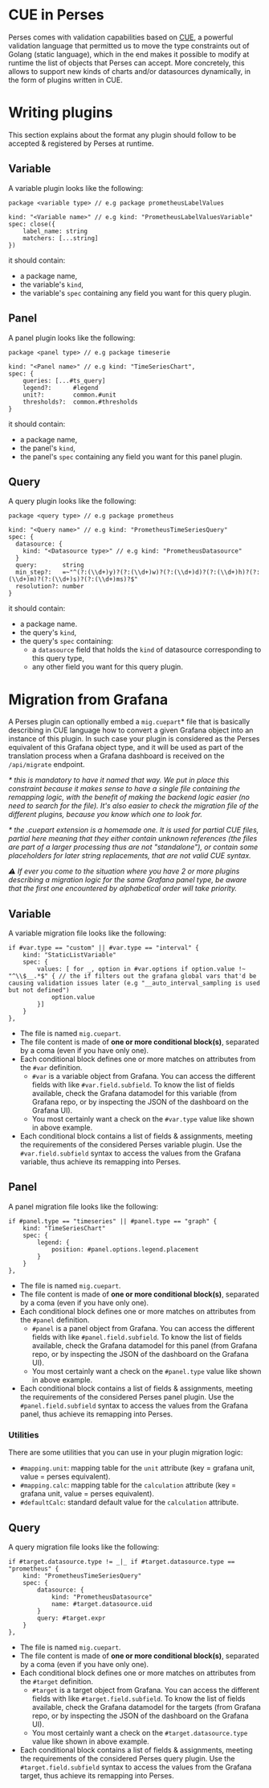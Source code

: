 # CUE in Perses

Perses comes with validation capabilities based on [CUE](https://cuelang.org/), a powerful validation language that permitted us to move the type constraints out of Golang (static language), which in the end makes it possible to modify at runtime the list of objects that Perses can accept. More concretely, this allows to support new kinds of charts and/or datasources dynamically, in the form of plugins written in CUE.

# Writing plugins

This section explains about the format any plugin should follow to be accepted & registered by Perses at runtime.

## Variable

A variable plugin looks like the following:

```cue
package <variable type> // e.g package prometheusLabelValues

kind: "<Variable name>" // e.g kind: "PrometheusLabelValuesVariable"
spec: close({
	label_name: string
	matchers: [...string]
})
```

it should contain:

- a package name,
- the variable's `kind`,
- the variable's `spec` containing any field you want for this query plugin.

## Panel

A panel plugin looks like the following:

```cue
package <panel type> // e.g package timeserie

kind: "<Panel name>" // e.g kind: "TimeSeriesChart",
spec: {
	queries: [...#ts_query]
	legend?:      #legend
	unit?:        common.#unit
	thresholds?:  common.#thresholds
}
```

it should contain:

- a package name,
- the panel's `kind`,
- the panel's `spec` containing any field you want for this panel plugin.

## Query

A query plugin looks like the following:

```cue
package <query type> // e.g package prometheus

kind: "<Query name>" // e.g kind: "PrometheusTimeSeriesQuery"
spec: {
  datasource: {
    kind: "<Datasource type>" // e.g kind: "PrometheusDatasource"
  }
  query:       string
  min_step?:   =~"^(?:(\\d+)y)?(?:(\\d+)w)?(?:(\\d+)d)?(?:(\\d+)h)?(?:(\\d+)m)?(?:(\\d+)s)?(?:(\\d+)ms)?$"
  resolution?: number
}
```

it should contain:

- a package name.
- the query's `kind`,
- the query's `spec` containing:
  - a `datasource` field that holds the `kind` of datasource corresponding to this query type,
  - any other field you want for this query plugin.

# Migration from Grafana

A Perses plugin can optionally embed a `mig.cuepart`\* file that is basically describing in CUE language how to convert a given Grafana object into an instance of this plugin. In such case your plugin is considered as the Perses equivalent of this Grafana object type, and it will be used as part of the translation process when a Grafana dashboard is received on the `/api/migrate` endpoint.

*\* this is mandatory to have it named that way. We put in place this constraint because it makes sense to have a single file containing the remapping logic, with the benefit of making the backend logic easier (no need to search for the file). It's also easier to check the migration file of the different plugins, because you know which one to look for.*

*\* the .cuepart extension is a homemade one. It is used for partial CUE files, partial here meaning that they either contain unknown references (the files are part of a larger processing thus are not "standalone"), or contain some placeholders for later string replacements, that are not valid CUE syntax.*

*:warning: If ever you come to the situation where you have 2 or more plugins describing a migration logic for the same Grafana panel type, be aware that the first one encountered by alphabetical order will take priority.*

## Variable

A variable migration file looks like the following:

```cue
if #var.type == "custom" || #var.type == "interval" {
    kind: "StaticListVariable"
    spec: {
        values: [ for _, option in #var.options if option.value !~ "^\\$__.*$" { // the if filters out the grafana global vars that'd be causing validation issues later (e.g "__auto_interval_sampling is used but not defined")
            option.value
        }]
    }
},
```

- The file is named `mig.cuepart`.
- The file content is made of **one or more conditional block(s)**, separated by a coma (even if you have only one).
- Each conditional block defines one or more matches on attributes from the `#var` definition.
  - `#var` is a variable object from Grafana. You can access the different fields with like `#var.field.subfield`. To know the list of fields available, check the Grafana datamodel for this variable (from Grafana repo, or by inspecting the JSON of the dashboard on the Grafana UI).
  - You most certainly want a check on the `#var.type` value like shown in above example.
- Each conditional block contains a list of fields & assignments, meeting the requirements of the considered Perses variable plugin. Use the `#var.field.subfield` syntax to access the values from the Grafana variable, thus achieve its remapping into Perses.

## Panel

A panel migration file looks like the following:

```cue
if #panel.type == "timeseries" || #panel.type == "graph" {
    kind: "TimeSeriesChart"
    spec: {
        legend: {
            position: #panel.options.legend.placement
        }
    }
},
```

- The file is named `mig.cuepart`.
- The file content is made of **one or more conditional block(s)**, separated by a coma (even if you have only one).
- Each conditional block defines one or more matches on attributes from the `#panel` definition.
  - `#panel` is a panel object from Grafana. You can access the different fields with like `#panel.field.subfield`. To know the list of fields available, check the Grafana datamodel for this panel (from Grafana repo, or by inspecting the JSON of the dashboard on the Grafana UI).
  - You most certainly want a check on the `#panel.type` value like shown in above example.
- Each conditional block contains a list of fields & assignments, meeting the requirements of the considered Perses panel plugin. Use the `#panel.field.subfield` syntax to access the values from the Grafana panel, thus achieve its remapping into Perses.

### Utilities

There are some utilities that you can use in your plugin migration logic:

- `#mapping.unit`: mapping table for the `unit` attribute (key = grafana unit, value = perses equivalent).
- `#mapping.calc`: mapping table for the `calculation` attribute (key = grafana unit, value = perses equivalent).
- `#defaultCalc`: standard default value for the `calculation` attribute.

## Query

A query migration file looks like the following:

```cue
if #target.datasource.type != _|_ if #target.datasource.type == "prometheus" {
    kind: "PrometheusTimeSeriesQuery"
    spec: {
        datasource: {
            kind: "PrometheusDatasource"
            name: #target.datasource.uid
        }
        query: #target.expr
    }
},
```

- The file is named `mig.cuepart`.
- The file content is made of **one or more conditional block(s)**, separated by a coma (even if you have only one).
- Each conditional block defines one or more matches on attributes from the `#target` definition.
  - `#target` is a target object from Grafana. You can access the different fields with like `#target.field.subfield`. To know the list of fields available, check the Grafana datamodel for the targets (from Grafana repo, or by inspecting the JSON of the dashboard on the Grafana UI).
  - You most certainly want a check on the `#target.datasource.type` value like shown in above example.
- Each conditional block contains a list of fields & assignments, meeting the requirements of the considered Perses query plugin. Use the `#target.field.subfield` syntax to access the values from the Grafana target, thus achieve its remapping into Perses.

